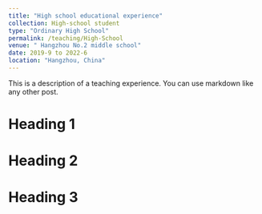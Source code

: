 ```yaml
---
title: "High school educational experience"
collection: High-school student
type: "Ordinary High School"
permalink: /teaching/High-School
venue: " Hangzhou No.2 middle school"
date: 2019-9 to 2022-6
location: "Hangzhou, China"
---
```


This is a description of a teaching experience. You can use markdown like any other post.

Heading 1
======

Heading 2
======

Heading 3
======
